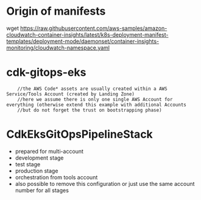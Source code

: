 # Origin of manifests

wget https://raw.githubusercontent.com/aws-samples/amazon-cloudwatch-container-insights/latest/k8s-deployment-manifest-templates/deployment-mode/daemonset/container-insights-monitoring/cloudwatch-namespace.yaml


# cdk-gitops-eks

        //the AWS Code* assets are usually created within a AWS Service/Tools Account (created by Landing Zone)
        //here we assume there is only one single AWS Account for everything (otherwise extend this example with additional Accounts
        //but do not forget the trust on bootstrapping phase)


# CdkEksGitOpsPipelineStack

- prepared for multi-account
- development stage
- test stage
- production stage
- orchestration from tools account
- also possible to remove this configuration or just use the same account number for all stages